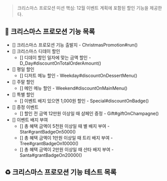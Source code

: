 > 크리스마스 프로모션 미션 핵심: 12월 이벤트 계획에 포함된 할인 기능을 제공한다.

## 🎄 크리스마스 프로모션 기능 목록

- [] 크리스마스 프로모션 기능 출발지 - ChristmasPromotion#run()
- [] 크리스마스 디데이 할인
    - [] 디데이 할인 일자에 맞는 금액 할인 - D_Day#discountOnTotalOrderAmount()
- [] 평일 할인
    - [] 디저트 메뉴 할인 - Weekday#discountOnDessertMenu()
- [] 주말 할인
    - [] 메인 메뉴 할인 - Weekend#discountOnMainMenu()
- [] 특별 할인
    - [] 이벤트 배지 있으면 1,000원 할인 - Special#discountOnBadge()
- [] 증정 이벤트
    - [] 할인 전 금액 12만원 이상일 때 샴페인 증정 - Gift#giftOnChampagne()
- [] 이벤트 배지 부여
    - [] 총 혜택 금액이 5천원 이상일 때 별 배지 부여 - Star#grantBadgeOn5000()
    - [] 총 혜택 금액이 1만원 이상일 때 트리 배지 부여 - Tree#grantBadgeOn10000()
    - [] 총 혜택 금액이 2만원 이상일 때 산타 배지 부여 - Santa#grantBadgeOn20000()

## ♻️ 크리스마스 프로모션 기능 테스트 목록